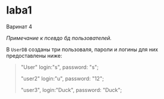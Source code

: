 # laba1
Варинат 4

_Примечание к псевдо бд пользователей._

В `UserDB` созданы три пользоваля, пароли и логины для них предоставлены ниже:
>"User" login:"s", password: "s";
>
>"user2" login:"u", password: "12";
>
>"user3", login:"Duck", password: "Duck";

